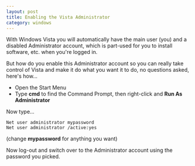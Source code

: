 ```yaml
---
layout: post
title: Enabling the Vista Administrator
category: windows
---
```


With Windows Vista you will automatically have the main user (you) and a disabled Administrator account, which is part-used for you to install software, etc. when you're logged in.

But how do you enable this Administrator account so you can really take control of Vista and make it do what you want it to do, no questions asked, here's how...

* Open the Start Menu
* Type **cmd** to find the Command Prompt, then right-click and **Run As Administrator**

Now type...

    Net user administrator mypassword
    Net user administrator /active:yes

(change **mypassword** for anything you want)

Now log-out and switch over to the Administrator account using the password you picked.
